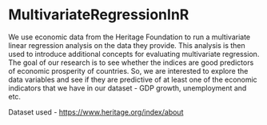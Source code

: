 # MultivariateRegressionInR

We use economic data from the Heritage Foundation to run a multivariate linear regression analysis on the data they provide. This analysis is then used to introduce additional concepts for evaluating multivariate regression.
The goal of our research is to see whether the indices are good predictors of economic prosperity of countries. So, we are interested to explore the data variables and see if they are predictive of at least one of the economic indicators that we have in our dataset - GDP growth, unemployment and etc.

Dataset used - https://www.heritage.org/index/about

